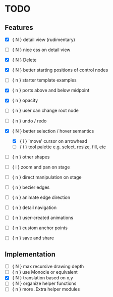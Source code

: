 # TODO

## Features

- [x] { N } detail view (rudimentary)
- [ ] { N } nice css on detail view
- [x] { N } Delete
- [x] { N } better starting positions of control nodes
- [ ] { n } starter template examples
- [x] { n } ports above and below midpoint
- [x] { n } opacity
- [ ] { n } user can change root node
- [ ] { n } undo / redo
- [x] { N } better selection / hover semantics
    - [x] { i } 'move' cursor on arrowhead
    - [ ] { i } tool palette e.g. select, resize, fill, etc
- [ ] { n } other shapes
- [ ] { i } zoom and pan on stage
- [ ] { n } direct manipulation on stage
- [ ] { n } bezier edges
- [ ] { n } animate edge direction
- [ ] { n } detail navigation
- [ ] { n } user-created animations
- [ ] { n } custom anchor points
- [ ] { n } save and share


## Implementation
- [ ] { N } max recursive drawing depth
- [ ] { n } use Monocle or equivalent
- [x] { N } translation based on x,y
- [ ] { N } organize helper functions
- [ ] { n } more .Extra helper modules
